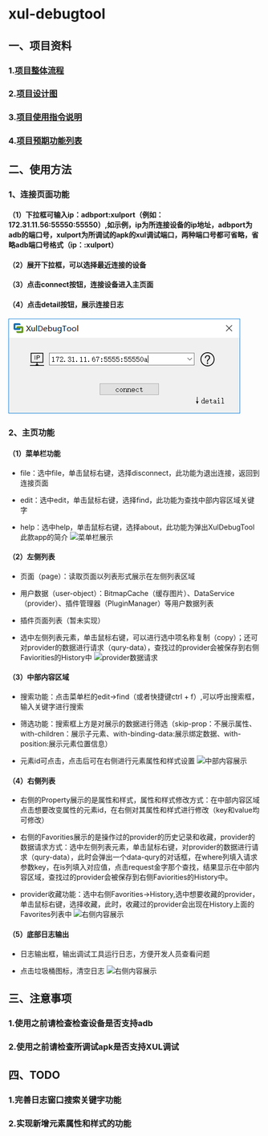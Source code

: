 # xul-debugtool
## 一、项目资料
### 1.[项目整体流程](http://github.com/starcor-company/XulDebugTool/blob/master/doc/design/flow.puml)<br/>

### 2.[项目设计图](https://github.com/starcor-company/XulDebugTool/blob/master/doc/design/%E8%AE%BE%E8%AE%A1%E5%9B%BE.png)<br/>

### 3.[项目使用指令说明](https://github.com/starcor-company/XulDebugTool/blob/master/doc/debug%20instruction.txt)<br/>

### 4.[项目预期功能列表](https://github.com/starcor-company/XulDebugTool/blob/master/doc/%E5%8A%9F%E8%83%BD%E5%88%97%E8%A1%A8.txt)<br/>

## 二、使用方法
### 1、连接页面功能
#### （1）下拉框可输入ip：adbport:xulport（例如：172.31.11.56:55550:55550）,如示例，ip为所连接设备的ip地址，adbport为adb的端口号，xulport为所调试的apk的xul调试端口，两种端口号都可省略，省略adb端口号格式（ip：:xulport）

#### （2）展开下拉框，可以选择最近连接的设备

#### （3）点击connect按钮，连接设备进入主页面

#### （4）点击detail按钮，展示连接日志

![点击连接按钮连接设备](https://github.com/starcor-company/XulDebugTool/blob/logcatapi/resources/readme/connect.png)<br/>

### 2、主页功能
#### （1）菜单栏功能
* file：选中file，单击鼠标右键，选择disconnect，此功能为退出连接，返回到连接页面

* edit：选中edit，单击鼠标右键，选择find，此功能为查找中部内容区域关键字

* help：选中help，单击鼠标右键，选择about，此功能为弹出XulDebugTool此款app的简介
![菜单栏展示](https://github.com/starcor-company/XulDebugTool/blob/logcatapi/resources/readme/main_menu.png)<br/>

#### （2）左侧列表
* 页面（page）：读取页面以列表形式展示在左侧列表区域

* 用户数据（user-object）：BitmapCache（缓存图片）、DataService（provider）、插件管理器（PluginManager）等用户数据列表

* 插件页面列表（暂未实现）

* 选中左侧列表元素，单击鼠标右键，可以进行选中项名称复制（copy）；还可对provider的数据进行请求（qury-data），查找过的provider会被保存到右侧Faviorities的History中
![provider数据请求](https://github.com/starcor-company/XulDebugTool/blob/logcatapi/resources/readme/main_provider.png)<br/>

#### （3）中部内容区域
* 搜索功能：点击菜单栏的edit->find（或者快捷键ctrl + f）,可以呼出搜索框，输入关键字进行搜索

* 筛选功能：搜索框上方是对展示的数据进行筛选（skip-prop：不展示属性、with-children：展示子元素、with-binding-data:展示绑定数据、with-position:展示元素位置信息）

* 元素id可点击，点击后可在右侧进行元素属性和样式设置
![中部内容展示](https://github.com/starcor-company/XulDebugTool/blob/logcatapi/resources/readme/main_search.png)<br/>

#### （4）右侧列表
* 右侧的Property展示的是属性和样式，属性和样式修改方式：在中部内容区域点击想要改变属性的元素id，在右侧对其属性和样式进行修改（key和value均可修改）

* 右侧的Favorities展示的是操作过的provider的历史记录和收藏，provider的数据请求方式：选中左侧列表元素，单击鼠标右键，对provider的数据进行请求（qury-data），此时会弹出一个data-qury的对话框，在where列填入请求参数key，在is列填入对应值，点击request金字那个查找，结果显示在中部内容区域，查找过的provider会被保存到右侧Faviorities的History中。

* provider收藏功能：选中右侧Favorities->History,选中想要收藏的provider，单击鼠标右键，选择收藏，此时，收藏过的provider会出现在History上面的Favorites列表中
![右侧内容展示](https://github.com/starcor-company/XulDebugTool/blob/logcatapi/resources/readme/main_provider.png)<br/>

#### （5）底部日志输出
* 日志输出框，输出调试工具运行日志，方便开发人员查看问题

* 点击垃圾桶图标，清空日志
![右侧内容展示](https://github.com/starcor-company/XulDebugTool/blob/logcatapi/resources/readme/logcat.png)<br/>

## 三、注意事项
### 1.使用之前请检查检查设备是否支持adb

### 2.使用之前请检查所调试apk是否支持XUL调试

## 四、TODO
### 1.完善日志窗口搜索关键字功能

### 2.实现新增元素属性和样式的功能

